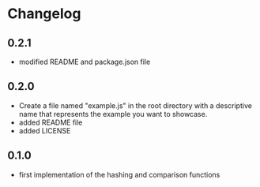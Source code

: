 # Changelog
## 0.2.1

* modified README and package.json file
## 0.2.0

* Create a file named "example.js" in the root directory with a descriptive name that represents the example you want to showcase.
* added README file
* added LICENSE
## 0.1.0

* first implementation of the hashing and comparison functions
